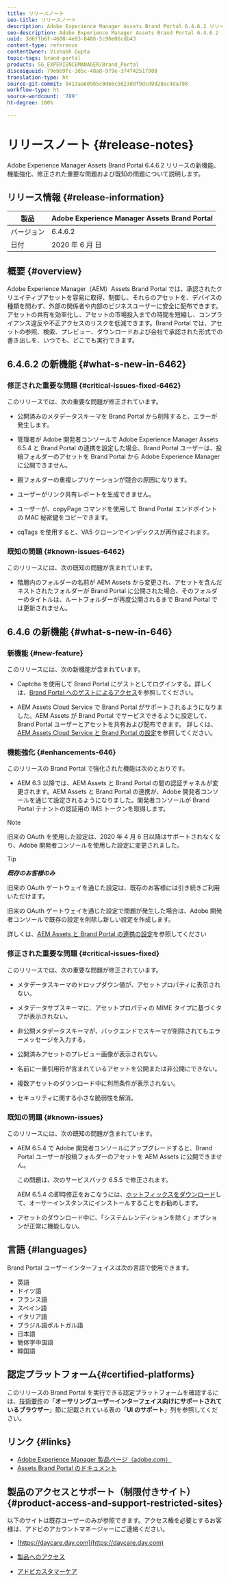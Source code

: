 ```yaml
---
title: リリースノート
seo-title: リリースノート
description: Adobe Experience Manager Assets Brand Portal 6.4.6.2 リリースの新機能、機能強化、修正された重要な問題および既知の問題について説明します。
seo-description: Adobe Experience Manager Assets Brand Portal 6.4.6.2 リリースの機能強化、修正された重要な問題および既知の問題について説明します。
uuid: 3d6ffb6f-4608-4e83-8486-5c90e06cdb43
content-type: reference
contentOwner: Vishabh Gupta
topic-tags: brand-portal
products: SG_EXPERIENCEMANAGER/Brand_Portal
discoiquuid: 79ebb9fc-385c-48a8-979e-374f42517988
translation-type: ht
source-git-commit: 9413aa609b5c0d66c9d23ddf9dcd9d28ec4da798
workflow-type: ht
source-wordcount: '789'
ht-degree: 100%

---
```



# リリースノート {#release-notes}

Adobe Experience Manager Assets Brand Portal 6.4.6.2 リリースの新機能、機能強化、修正された重要な問題および既知の問題について説明します。

## リリース情報 {#release-information}

| 製品 | Adobe Experience Manager Assets Brand Portal |
|---|---|
| バージョン | 6.4.6.2 |
| 日付 | 2020 年 6 月 日 |

## 概要 {#overview}

Adobe Experience Manager（AEM）Assets Brand Portal では、承認されたクリエイティブアセットを容易に取得、制御し、それらのアセットを、デバイスの種類を問わず、外部の関係者や内部のビジネスユーザーに安全に配布できます。アセットの共有を効率化し、アセットの市場投入までの時間を短縮し、コンプライアンス違反や不正アクセスのリスクを低減できます。Brand Portal では、アセットの参照、検索、プレビュー、ダウンロードおよび会社で承認された形式での書き出しを、いつでも、どこでも実行できます。

## 6.4.6.2 の新機能 {#what-s-new-in-6462}

### 修正された重要な問題 {#critical-issues-fixed-6462}

このリリースでは、次の重要な問題が修正されています。

* 公開済みのメタデータスキーマを Brand Portal から削除すると、エラーが発生します。

* 管理者が Adobe 開発者コンソールで Adobe Experience Manager Assets 6.5.4 と Brand Portal の連携を設定した場合、Brand Portal ユーザーは、投稿フォルダーのアセットを Brand Portal から Adobe Experience Manager に公開できません。

* 親フォルダーの重複レプリケーションが競合の原因になります。

* ユーザーがリンク共有レポートを生成できません。

* ユーザーが、copyPage コマンドを使用して Brand Portal エンドポイントの MAC 秘密鍵をコピーできます。

* cqTags を使用すると、VA5 クローンでインデックスが再作成されます。


### 既知の問題 {#known-issues-6462}

このリリースには、次の既知の問題が含まれています。

* 階層内のフォルダーの名前が AEM Assets から変更され、アセットを含んだネストされたフォルダーが Brand Portal に公開された場合、そのフォルダーのタイトルは、ルートフォルダーが再度公開されるまで Brand Portal では更新されません。


## 6.4.6 の新機能 {#what-s-new-in-646}

### 新機能 {#new-feature}

このリリースには、次の新機能が含まれています。

* Captcha を使用して Brand Portal にゲストとしてログインする。詳しくは、[Brand Portal へのゲストによるアクセス](../using/guest-access.md)を参照してください。

* AEM Assets Cloud Service で Brand Portal がサポートされるようになりました。AEM Assets が Brand Portal でサービスできるように設定して、Brand Portal ユーザーとアセットを共有および配布できます。
詳しくは、[AEM Assets Cloud Service と Brand Portal の設定](https://docs.adobe.com/content/help/en/experience-manager-cloud-service/assets/brand-portal/configure-aem-assets-with-brand-portal.html)を参照してください。

### 機能強化 {#enhancements-646}

このリリースの Brand Portal で強化された機能は次のとおりです。

* AEM 6.3 以降では、AEM Assets と Brand Portal の間の認証チャネルが変更されます。AEM Assets と Brand Portal の連携が、Adobe 開発者コンソールを通じて設定されるようになりました。開発者コンソールが Brand Portal テナントの認証用の IMS トークンを取得します。

>[!NOTE]
>
>旧来の OAuth を使用した設定は、2020 年 4 月 6 日以降はサポートされなくなり、Adobe 開発者コンソールを使用した設定に変更されました。



>[!TIP]
>
>***既存のお客様のみ***
>
>旧来の OAuth ゲートウェイを通じた設定は、既存のお客様には引き続きご利用いただけます。
>
>旧来の OAuth ゲートウェイを通じた設定で問題が発生した場合は、Adobe 開発者コンソールで既存の設定を削除し新しい設定を作成します。


詳しくは、[AEM Assets と Brand Portal の連携の設定](configure-aem-assets-with-brand-portal.md)を参照してください

### 修正された重要な問題 {#critical-issues-fixed}

このリリースでは、次の重要な問題が修正されています。

* メタデータスキーマのドロップダウン値が、アセットプロパティに表示されない。

* メタデータサブスキーマに、アセットプロパティの MIME タイプに基づくタブが表示されない。

* 非公開メタデータスキーマが、バックエンドでスキーマが削除されてもエラーメッセージを入力する。

* 公開済みアセットのプレビュー画像が表示されない。

* 名前に一重引用符が含まれているアセットを公開または非公開にできない。

* 複数アセットのダウンロード中に利用条件が表示されない。

* セキュリティに関する小さな脆弱性を解消。

### 既知の問題 {#known-issues}

このリリースには、次の既知の問題が含まれています。

* AEM 6.5.4 で Adobe 開発者コンソールにアップグレードすると、Brand Portal ユーザーが投稿フォルダーのアセットを AEM Assets に公開できません。

   この問題は、次のサービスパック 6.5.5 で修正されます。

   AEM 6.5.4 の即時修正をおこなうには、[ホットフィックスをダウンロード](https://www.adobeaemcloud.com/content/marketplace/marketplaceProxy.html?packagePath=/content/companies/public/adobe/packages/cq650/hotfix/cq-6.5.0-hotfix-33041)して、オーサーインスタンスにインストールすることをお勧めします。

* アセットのダウンロード中に、「システムレンディションを除く」オプションが正常に機能しない。


## 言語 {#languages}

Brand Portal ユーザーインターフェイスは次の言語で使用できます。

* 英語
* ドイツ語
* フランス語
* スペイン語
* イタリア語
* ブラジル語ポルトガル語
* 日本語
* 簡体字中国語
* 韓国語

## 認定プラットフォーム{#certified-platforms}

このリリースの Brand Portal を実行できる認定プラットフォームを確認するには、[技術要件](https://helpx.adobe.com/jp/experience-manager/6-4/sites/deploying/using/technical-requirements.html)の「**オーサリングユーザーインターフェイス向けにサポートされているブラウザー**」節に記載されている表の「**UI のサポート**」列を参照してください。

## リンク {#links}

* [Adobe Experience Manager 製品ページ（adobe.com）](http://www.adobe.com/jp/marketing-cloud/experience-manager.html)
* [Assets Brand Portal のドキュメント](https://helpx.adobe.com/jp/experience-manager/brand-portal/user-guide.html)

## 製品のアクセスとサポート（制限付きサイト）{#product-access-and-support-restricted-sites}

以下のサイトは既存ユーザーのみが参照できます。アクセス権を必要とするお客様は、アドビのアカウントマネージャーにご連絡ください。

* [https://daycare.day.com](https://daycare.day.com)

* [製品へのアクセス](https://login.marketing.adobe.com)

* [アドビカスタマーケア](https://helpx.adobe.com/jp/contact.html)
